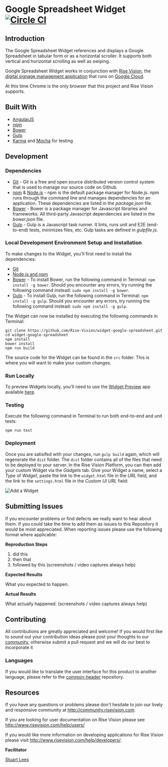 # Google Spreadsheet Widget [![Circle CI](https://circleci.com/gh/Rise-Vision/widget-google-spreadsheet/tree/master.svg?style=svg)](https://circleci.com/gh/Rise-Vision/widget-google-spreadsheet/tree/master)

## Introduction

The Google Spreadsheet Widget references and displays a Google Spreadsheet in tabular form or as a horizontal scroller. It supports both vertical and horizontal scrolling as well as swiping.

Google Spreadsheet Widget works in conjunction with [Rise Vision](http://www.risevision.com), the [digital signage management application](http://rva.risevision.com/) that runs on [Google Cloud](https://cloud.google.com).

At this time Chrome is the only browser that this project and Rise Vision supports.

## Built With
- [AngularJS](https://angularjs.org/)
- [npm](https://www.npmjs.org)
- [Bower](http://bower.io/)
- [Gulp](http://gulpjs.com/)
- [Karma](http://karma-runner.github.io/0.12/index.html) and [Mocha](http://mochajs.org/) for testing

## Development

### Dependencies
* [Git](http://git-scm.com/) - Git is a free and open source distributed version control system that is used to manage our source code on Github.
* [npm](https://www.npmjs.org/) & [Node.js](http://nodejs.org/) - npm is the default package manager for Node.js. npm runs through the command line and manages dependencies for an application. These dependencies are listed in the _package.json_ file.
* [Bower](http://bower.io/) - Bower is a package manager for Javascript libraries and frameworks. All third-party Javascript dependencies are listed in the _bower.json_ file.
* [Gulp](http://gulpjs.com/) - Gulp is a Javascript task runner. It lints, runs unit and E2E (end-to-end) tests, minimizes files, etc. Gulp tasks are defined in _gulpfile.js_.

### Local Development Environment Setup and Installation
To make changes to the Widget, you'll first need to install the dependencies:

- [Git](http://git-scm.com/book/en/v2/Getting-Started-Installing-Git)
- [Node.js and npm](http://blog.nodeknockout.com/post/65463770933/how-to-install-node-js-and-npm)
- [Bower](http://bower.io/#install-bower) - To install Bower, run the following command in Terminal: `npm install -g bower`. Should you encounter any errors, try running the following command instead: `sudo npm install -g bower`.
- [Gulp](https://github.com/gulpjs/gulp/blob/master/docs/getting-started.md) - To install Gulp, run the following command in Terminal: `npm install -g gulp`. Should you encounter any errors, try running the following command instead: `sudo npm install -g gulp`.

The Widget can now be installed by executing the following commands in Terminal:
```
git clone https://github.com/Rise-Vision/widget-google-spreadsheet.git
cd widget-google-spreadsheet
npm install
bower install
npm run build
```

The source code for the Widget can be found in the `src` folder. This is where you will want to make your custom changes.

### Run Locally
To preview Widgets locally, you'll need to use the [Widget Preview](https://github.com/Rise-Vision/widget-preview) app available [here](http://192.254.220.36/~rvi/widget-preview/).

### Testing
Execute the following command in Terminal to run both end-to-end and unit tests:
```
npm run test
```
### Deployment
Once you are satisifed with your changes, run `gulp build` again, which will regenerate the `dist` folder. The `dist` folder contains all of the files that need to be deployed to your server. In the Rise Vision Platform, you can then add your custom Widget via the *Gadgets* tab. Give your Widget a name, select a *Type* of *Widget*, paste the link to the `widget.html` file in the *URL* field, and the link to the `settings.html` file in the *Custom UI URL* field:

![Add a Widget](https://cloud.githubusercontent.com/assets/1190420/5113377/2f2d9240-6ffd-11e4-98ad-a484c1fa7183.png)


## Submitting Issues
If you encounter problems or find defects we really want to hear about them. If you could take the time to add them as issues to this Repository it would be most appreciated. When reporting issues please use the following format where applicable:

**Reproduction Steps**

1. did this
2. then that
3. followed by this (screenshots / video captures always help)

**Expected Results**

What you expected to happen.

**Actual Results**

What actually happened. (screenshots / video captures always help)

## Contributing
All contributions are greatly appreciated and welcome! If you would first like to sound out your contribution ideas please post your thoughts to our [community](http://community.risevision.com), otherwise submit a pull request and we will do our best to incorporate it

### Languages
If you would like to translate the user interface for this product to another language, please refer to the [common-header](https://github.com/Rise-Vision/common-header) repository.

## Resources
If you have any questions or problems please don't hesitate to join our lively and responsive community at http://community.risevision.com.

If you are looking for user documentation on Rise Vision please see http://www.risevision.com/help/users/

If you would like more information on developing applications for Rise Vision please visit http://www.risevision.com/help/developers/.

**Facilitator**

[Stuart Lees](https://github.com/stulees "Stuart Lees")
